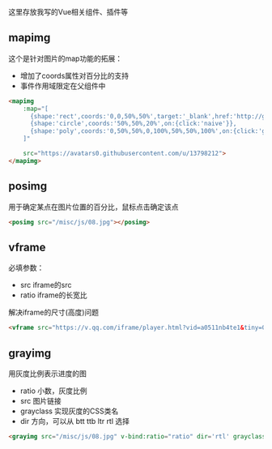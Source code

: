 这里存放我写的Vue相关组件、插件等

## mapimg

这个是针对图片的map功能的拓展：

* 增加了coords属性对百分比的支持
* 事件作用域限定在父组件中

```html
<mapimg 
	:map="[
	  {shape:'rect',coords:'0,0,50%,50%',target:'_blank',href:'http://github.com/jiangshanmeta'},
	  {shape:'circle',coords:'50%,50%,20%',on:{click:'naive'}},
	  {shape:'poly',coords:'0,50%,50%,0,100%,50%,50%,100%',on:{click:'gotoPage(1,a)'}}
	]"

	src="https://avatars0.githubusercontent.com/u/13798212">
</mapimg>
```

## posimg

用于确定某点在图片位置的百分比，鼠标点击确定该点

```html
<posimg src="/misc/js/08.jpg"></posimg>
```

## vframe

必填参数：

* src iframe的src
* ratio iframe的长宽比

解决iframe的尺寸(高度)问题

```html
<vframe src="https://v.qq.com/iframe/player.html?vid=a0511nb4te1&tiny=0&auto=0" :ratio="0.778" ></vframe>
```

## grayimg

用灰度比例表示进度的图

* ratio 小数，灰度比例
* src 图片链接
* grayclass 实现灰度的CSS类名
* dir 方向，可以从 btt ttb ltr rtl 选择

```html
<grayimg src="/misc/js/08.jpg" v-bind:ratio="ratio" dir='rtl' grayclass="gray1"></grayimg>
```
